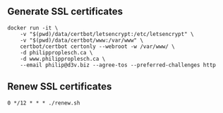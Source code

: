 ## Generate SSL certificates

```
docker run -it \
    -v "$(pwd)/data/certbot/letsencrypt:/etc/letsencrypt" \
    -v "$(pwd)/data/certbot/www:/var/www" \
    certbot/certbot certonly --webroot -w /var/www/ \
    -d philipproplesch.ca \
    -d www.philipproplesch.ca \
    --email philip@d3v.biz --agree-tos --preferred-challenges http
```

## Renew SSL certificates

```
0 */12 * * * ./renew.sh
```
